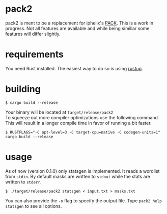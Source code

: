 # pack2

pack2 is ment to be a replacement for iphelix's [PACK](https://github.com/iphelix).
This is a work in progress. Not all features are available and while being
similiar some features will differ slightly.


# requirements

You need Rust installed. The easiest way to do so is using [rustup](https://rustup.rs).

# building

```
$ cargo build --release
```
Your binary will be located at `target/release/pack2`  
To squeeze out more compiler optimizations use the following command. This
will result in a longer compile time in favor of running a bit faster.
```
$ RUSTFLAGS="-C opt-level=3 -C target-cpu=native -C codegen-units=1" cargo build --release
```

# usage

As of now (version 0.1.0) only statsgen is implemented. It reads a wordlist
from `stdin`. By default masks are written to `stdout` while the stats are written to
`stderr`.

```
$ ./target/release/pack2 statsgen < input.txt > masks.txt
```

You can also provide the `-o` flag to specify the output file.
Type `pack2 help statsgen` to see all options.
